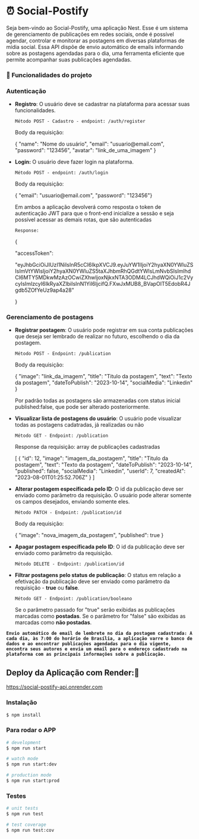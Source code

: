 # :alarm_clock: Social-Postify </h1>

Seja bem-vindo ao Social-Postify, uma aplicação Nest.
Esse é um sistema de gerenciamento de publicações em redes sociais, onde é possível agendar, controlar e monitorar as postagens em diversas plataformas de mídia social.
Essa API dispõe de envio automático de emails informando sobre as postagens agendadas para o dia, uma ferramenta eficiente que permite acompanhar suas publicações agendadas.

### :hammer: Funcionalidades do projeto

### Autenticação

- **Registro**: O usuário deve se cadastrar na plataforma para acessar suas funcionalidades.
 
   `Método POST - Cadastro - endpoint: /auth/register`
  
   <p>Body da requisição:</p>
  {
   "name": "Nome do usuário",   
   "email": "usuario@email.com",   
   "password": "123456",   
   "avatar": "link_de_uma_imagem"   
  }

- **Login:** O usuário deve fazer login na plataforma.

  `Método POST - endpoint: /auth/login`

   <p>Body da requisição:</p>
   { "email": "usuario@email.com",   "password": "123456"}

   Em ambos a aplicação devolverá como resposta o token de autenticação JWT para que o front-end inicialize a sessão e seja possível acessar as demais rotas,      que são autenticadas

   `Response:`

  {

  "accessToken": 
  
  "eyJhbGciOiJIUzI1NiIsInR5cCI6IkpXVCJ9.eyJuYW1lIjoiY2hyaXN0YWluZSIsImVtYWlsIjoiY2hyaXN0YWluZS5taXJhbmRhQGdtYWlsLmNvbSIsImlhdCI6MTY5MDkwMzAzOCwiZXhwIjoxNjkxNTA3ODM4LCJhdWQiOiJ1c2VycyIsImlzcyI6IkRyaXZlbiIsInN1YiI6IjcifQ.FXwJxMUB8_BVapOIT5EdobR4Jgdb5ZOfYeUz9ap4a28"

   }



### Gerenciamento de postagens

- **Registrar postagem**: O usuário pode registrar em sua conta publicações que deseja ser lembrado de realizar no futuro, escolhendo o dia da postagem.

  `Método POST - Endpoint: /publication`

  <p>Body da requisição:</p>
  
  {
  "image": "link_da_imagem",
  "title": "Titulo da postagem",
  "text": "Texto da postagem",
  "dateToPublish": "2023-10-14",
  "socialMedia": "Linkedin"
  }

  Por padrão todas as postagens são armazenadas com status inicial published:false, que pode ser alterado posteriormente.
 
- **Visualizar lista de postagens do usuário**: O usuário pode visualizar todas as postagens cadatradas, já realizadas ou não
  
  `Método GET - Endpoint: /publication`
  
   Response da requisição: array de publicações cadastradas
  
  <p>[
  {
    "id": 12,
    "image": "imagem_da_postagem",
    "title": "Titulo da postagem",
    "text": "Texto da postagem",
    "dateToPublish": "2023-10-14",
    "published": false,
    "socialMedia": "Linkedin",
    "userId": 7,
    "createdAt": "2023-08-01T01:25:52.706Z"
  }
    ]</p>

 
- **Alterar postagem específicada pelo ID**: O id da publicação deve ser enviado como parâmetro da requisição. O usuário pode alterar somente os campos desejados, enviando somente eles.
  
  `Método PATCH - Endpoint: /publication/id`
  <p>Body da requisição:</p>
  <p>
  {
    "image": "nova_imagem_da_postagem",
    "published": true    
  }
</p>

- **Apagar postagem específicada pelo ID**: O id da publicação deve ser enviado como parâmetro da requisição.
  
  `Método DELETE - Endpoint: /publication/id`
  
- **Filtrar postagens pelo status de publicação**: O status em relação a efetivação da publicação deve ser enviado como parâmetro da requisição - **true** ou **false**.
   
  `Método GET - Endpoint: /publication/booleano`
  
  Se o parâmetro passado for "true" serão exibidas as publicações marcadas como **postadas**. Se o parâmetro for "false" são exibidas as marcadas como **não postadas**.
  
**``Envio automático de email de lembrete no dia da postagem cadastrada: A cada dia, às 7:00 do horário de Brasília, a aplicação varre o banco de dados e ao encontrar publicações agendadas para o dia vigente, encontra seus autores e envia um email para o endereço cadastrado na plataforma com as principais informações sobre a publicação.``**


## Deploy da Aplicação com Render::dash: 
 https://social-postify-api.onrender.com
### Instalação

```bash
$ npm install
```

### Para rodar o APP

```bash
# development
$ npm run start

# watch mode
$ npm run start:dev

# production mode
$ npm run start:prod
```

### Testes

```bash
# unit tests
$ npm run test

# test coverage
$ npm run test:cov
```

